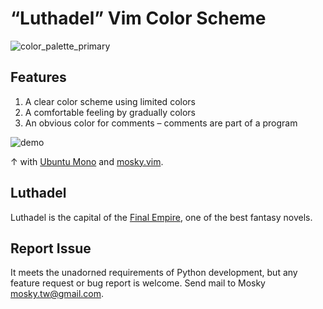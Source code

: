 # “Luthadel” Vim Color Scheme

![color_palette_primary](https://cloud.githubusercontent.com/assets/594141/18574221/921d8a64-7bfd-11e6-9899-c84e3e0e6e0c.png)

## Features

1. A clear color scheme using limited colors
2. A comfortable feeling by gradually colors
3. An obvious color for comments – comments are part of a program

![demo](https://cloud.githubusercontent.com/assets/594141/18574220/921b81f6-7bfd-11e6-931a-17c632703b4a.png)

↑ with [Ubuntu Mono](http://font.ubuntu.com/) and
[mosky.vim](https://github.com/moskytw/mosky.vim/tree/nvim).

## Luthadel

Luthadel is the capital of the [Final
Empire](https://en.wikipedia.org/wiki/Mistborn:_The_Final_Empire), one of the
best fantasy novels.

## Report Issue

It meets the unadorned requirements of Python development, but any feature
request or bug report is welcome. Send mail to Mosky <mosky.tw@gmail.com>.
